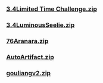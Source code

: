 ### [3.4Limited Time Challenge.zip](https://raw.githubusercontent.com/VaLueS6655/Genshin_Impact_Teleport/Raw/ManualCollectPoint%2FOtherPoint%2F3.4Limited%20Time%20Challenge.zip)

### [3.4LuminousSeelie.zip](https://raw.githubusercontent.com/VaLueS6655/Genshin_Impact_Teleport/Raw/ManualCollectPoint%2FOtherPoint%2F3.4LuminousSeelie.zip)

### [76Aranara.zip](https://raw.githubusercontent.com/VaLueS6655/Genshin_Impact_Teleport/Raw/ManualCollectPoint%2FOtherPoint%2F76Aranara.zip)

### [AutoArtifact.zip](https://raw.githubusercontent.com/VaLueS6655/Genshin_Impact_Teleport/Raw/ManualCollectPoint%2FOtherPoint%2FAutoArtifact.zip)

### [gouliangv2.zip](https://raw.githubusercontent.com/VaLueS6655/Genshin_Impact_Teleport/Raw/ManualCollectPoint%2FOtherPoint%2Fgouliangv2.zip)

